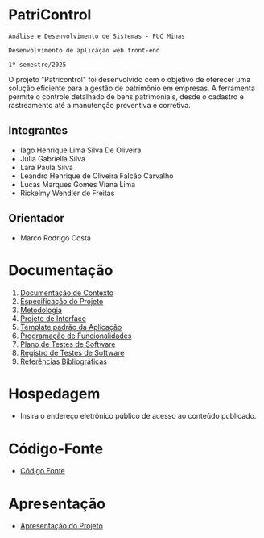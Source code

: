 # PatriControl 

`Análise e Desenvolvimento de Sistemas - PUC Minas`

`Desenvolvimento de aplicação web front-end`

`1º semestre/2025`

O projeto "Patricontrol" foi desenvolvido com o objetivo de oferecer uma solução eficiente para a gestão de patrimônio em empresas. A ferramenta permite o controle detalhado de bens patrimoniais, desde o cadastro e rastreamento até a manutenção preventiva e corretiva.

## Integrantes

* Iago Henrique Lima Silva De Oliveira 
* Julia Gabriella Silva
* Lara Paula Silva
* Leandro Henrique de Oliveira Falcão Carvalho
* Lucas Marques Gomes Viana Lima
* Rickelmy Wendler de Freitas 

## Orientador

* Marco Rodrigo Costa 

# Documentação

<ol>
<li><a href="documentos/01-Documentação de Contexto.md"> Documentação de Contexto</a></li>
<li><a href="documentos/02-Especificação do Projeto.md"> Especificação do Projeto</a></li>
<li><a href="documentos/03-Metodologia.md"> Metodologia</a></li>
<li><a href="documentos/04-Projeto de Interface.md"> Projeto de Interface</a></li>
<li><a href="documentos/05-Template padrão da Aplicação.md"> Template padrão da Aplicação</a></li>
<li><a href="documentos/06-Programação de Funcionalidades.md"> Programação de Funcionalidades</a></li>
<li><a href="documentos/07-Plano de Testes de Software.md"> Plano de Testes de Software</a></li>
<li><a href="documentos/08-Registro de Testes de Software.md"> Registro de Testes de Software</a></li>
<li><a href="documentos/09-Referências.md"> Referências Bibliográficas</a></li>
</ol>

# Hospedagem

* Insira o endereço eletrônico público de acesso ao conteúdo publicado. 

# Código-Fonte

* <a href="codigo-fonte/README.md">Código Fonte</a>

# Apresentação

* <a href="apresentacao/README.md">Apresentação do Projeto</a>
